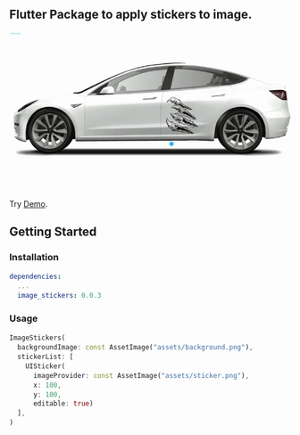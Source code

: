 ## Flutter Package to apply stickers to image.

![Demo](https://raw.githubusercontent.com/Koallider/image_stickers/development/doc/demo.gif)

Try [Demo](https://koallider.github.io/image_stickers/).

## Getting Started
### Installation

```yaml
dependencies:
  ...
  image_stickers: 0.0.3
```

### Usage

```dart
ImageStickers(
  backgroundImage: const AssetImage("assets/background.png"),
  stickerList: [
    UISticker(
      imageProvider: const AssetImage("assets/sticker.png"),
      x: 100,
      y: 100,
      editable: true)
  ],
)
```
